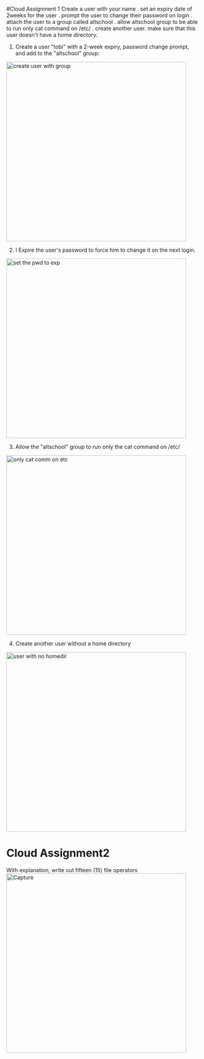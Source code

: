 #Cloud Assignment 1
Create a user with your name 
. set an expiry date of 2weeks for the user
. prompt the user to change their password on login
. attach the user to a group called altschool
. allow altschool group to be able to run only cat command on /etc/
. create another user. make sure that this user doesn't have a home directory.


1. Create a user "tobi" with a 2-week expiry, password change prompt, and add to the "altschool" group:
<img width="469" alt="create user with group" src="https://github.com/kentobias132/AltschCloud-assignment/assets/68740749/208bef50-05df-4dce-8832-c3f37c2260df">

2. I Expire the user's password to force him to change it on the next login.
<img width="469" alt="set the pwd to exp" src="https://github.com/kentobias132/AltschCloud-assignment/assets/68740749/db60dd68-3a5a-4a08-af3f-eae16229152b">

3. Allow the "altschool" group to run only the cat command on /etc/
<img width="469" alt="only cat comm on etc" src="https://github.com/kentobias132/AltschCloud-assignment/assets/68740749/8ed75863-2d28-40dc-8026-0ec29fe8e22e">

4. Create another user without a home directory
<img width="469" alt="user with no homedir" src="https://github.com/kentobias132/AltschCloud-assignment/assets/68740749/3526b4a7-bb07-4803-ae8a-a5ce2660a98d">


# Cloud Assignment2 
With explanation, write out fifteen (15) file operators
<img width="469" alt="Capture" src="https://github.com/kentobias132/AltschCloud-assignment/assets/68740749/ae9040a9-78a8-4731-a7c9-7deeb40d75f3">
